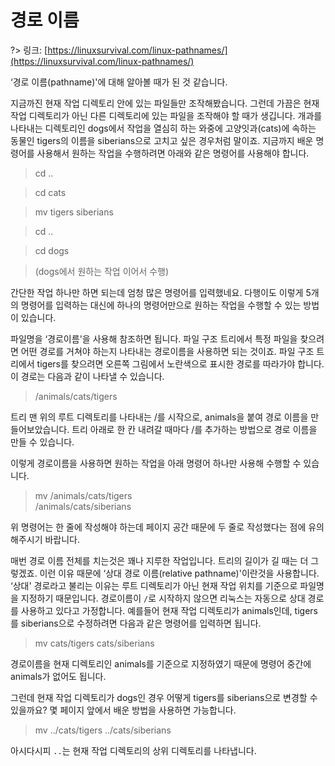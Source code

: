# 경로 이름

?> 링크: [https://linuxsurvival.com/linux-pathnames/](https://linuxsurvival.com/linux-pathnames/)

‘경로 이름(pathname)'에 대해 알아볼 때가 된 것 같습니다.

지금까진 현재 작업 디렉토리 안에 있는 파일들만 조작해봤습니다. 그런데 가끔은 현재 작업 디렉토리가 아닌 다른 디렉토리에 있는 파일을 조작해야 할 때가 생깁니다. 개과를 나타내는 디렉토리인 dogs에서 작업을 열심히 하는 와중에 고양잇과(cats)에 속하는 동물인 tigers의 이름을 siberians으로 고치고 싶은 경우처럼 말이죠. 지금까지 배운 명령어를 사용해서 원하는 작업을 수행하려면 아래와 같은 명령어를 사용해야 합니다.

> cd ..

> cd cats

> mv tigers siberians

> cd ..

> cd dogs

> (dogs에서 원하는 작업 이어서 수행)

간단한 작업 하나만 하면 되는데 엄청 많은 명령어를 입력했네요. 다행이도 이렇게 5개의 명령어를 입력하는 대신에 하나의 명령어만으로 원하는 작업을 수행할 수 있는 방법이 있습니다.

파일명을 ‘경로이름'을 사용해 참조하면 됩니다. 파일 구조 트리에서 특정 파일을 찾으려면 어떤 경로를 거쳐야 하는지 나타내는 경로이름을 사용하면 되는 것이죠. 파일 구조 트리에서 tigers를 찾으려면 오른쪽 그림에서 노란색으로 표시한 경로를 따라가야 합니다. 이 경로는 다음과 같이 나타낼 수 있습니다.

> /animals/cats/tigers

트리 맨 위의 루트 디렉토리를 나타내는 /를 시작으로, animals을 붙여 경로 이름을 만들어보았습니다. 트리 아래로 한 칸 내려갈 때마다 /를 추가하는 방법으로 경로 이름을 만들 수 있습니다.

이렇게 경로이름을 사용하면 원하는 작업을 아래 명령어 하나만 사용해 수행할 수 있습니다.

> mv /animals/cats/tigers \
   /animals/cats/siberians

위 명령어는 한 줄에 작성해야 하는데 페이지 공간 때문에 두 줄로 작성했다는 점에 유의해주시기 바랍니다.

매번 경로 이름 전체를 치는것은 꽤나 지루한 작업입니다. 트리의 길이가 길 때는 더 그렇겠죠. 이런 이유 때문에 ‘상대 경로 이름(relative pathname)'이란것을 사용합니다. ‘상대' 경로라고 불리는 이유는 루트 디렉토리가 아닌 현재 작업 위치를 기준으로 파일명을 지정하기 때문입니다. 경로이름이 `/`로 시작하지 않으면 리눅스는 자동으로 상대 경로를 사용하고 있다고 가정합니다. 예를들어 현재 작업 디렉토리가 animals인데, tigers를 siberians으로 수정하려면 다음과 같은 명령어를 입력하면 됩니다.

> mv cats/tigers cats/siberians

경로이름을 현재 디렉토리인 animals를 기준으로 지정하였기 때문에 명령어 중간에 animals가 없어도 됩니다.

그런데 현재 작업 디렉토리가 dogs인 경우 어떻게 tigers를 siberians으로 변경할 수 있을까요? 몇 페이지 앞에서 배운 방법을 사용하면 가능합니다.

> mv ../cats/tigers ../cats/siberians

아시다시피 `..`는 현재 작업 디렉토리의 상위 디렉토리를 나타냅니다.